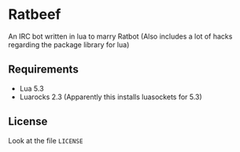 # Ratbeef
An IRC bot written in lua to marry Ratbot
(Also includes a lot of hacks regarding the package library for lua)

## Requirements
* Lua 5.3
* Luarocks 2.3 (Apparently this installs luasockets for 5.3)

## License
Look at the file ```LICENSE```
